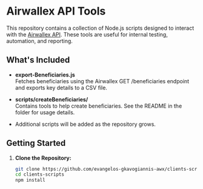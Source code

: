 # Airwallex API Tools

This repository contains a collection of Node.js scripts designed to interact with the [Airwallex API](https://www.airwallex.com/docs/api). These tools are useful for internal testing, automation, and reporting.

## What's Included

- **export-Beneficiaries.js**  
  Fetches beneficiaries using the Airwallex GET /beneficiaries endpoint and exports key details to a CSV file.

- **scripts/createBeneficiaries/**  
  Contains tools to help create beneficiaries. See the README in the folder for usage details.

- Additional scripts will be added as the repository grows.

## Getting Started

1. **Clone the Repository:**

   ```bash
   git clone https://github.com/evangelos-gkavogiannis-awx/clients-scripts.git
   cd clients-scripts
   npm install

